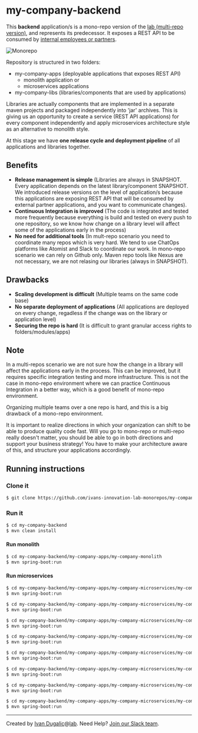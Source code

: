 # my-company-backend

This **backend** application/s is a mono-repo version of the [lab (multi-repo version)](http://ivans-innovation-lab.github.io/), and represents its predecessor. It exposes a REST API to be consumed by [internal employees or partners](http://idugalic.pro/2017-12-26-API-Strategy/).

![Monorepo](https://github.com/ivans-innovation-lab-monorepos/my-company-backend/raw/master/monorepo.png)


Repository is structured in two folders:

- my-company-apps (deployable applications that exposes REST API)
   - monolith application or
   - microservices applications
- my-company-libs (libraries/components that are used by applications)

Libraries are actually components that are implemented in a separate maven projects and packaged independently into 'jar' archives. This is giving us an opportunity to create a service (REST API applications) for every component independently and apply microservices architecture style as an alternative to monolith style.

At this stage we have **one release cycle and deployment pipeline** of all applications and libraries together.


## Benefits

- **Release management is simple** (Libraries are always in SNAPSHOT. Every application depends on the latest library/component SNAPSHOT. We introduced release versions on the level of application/s because this applications are exposing REST API that will be consumed by external partner applications, and you want to communicate changes).
- **Continuous Integration is improved** (The code is integrated and tested more frequently because everything is build and tested on every push to one repository, so we know how change on a library level will affect some of the applications early in the process)
- **No need for additional tools** (In mult-repo scenario you need to coordinate many repos which is very hard. We tend to use ChatOps platforms like Atomist and Slack to coordinate our work. In mono-repo scenario we can rely on Github only. Maven repo tools like Nexus are not necessary, we are not relasing our libraries (always in SNAPSHOT).

## Drawbacks

- **Scaling development is difficult** (Multiple teams on the same code base)
- **No separate deployment of applications** (All applications are deployed on every change, regadless if the change was on the library or application level)
- **Securing the repo is hard** (It is difficult to grant granular access rights to folders/modules/apps)

## Note

In a multi-repos scenario we are not sure how the change in a library will affect the applications early in the process. This can be improved, but it requires specific integration testing and more infrastructure. This is not the case in mono-repo environment where we can practice Continuous Integration in a better way, which is a good benefit of mono-repo environment. 

Organizing multiple teams over a one repo is hard, and this is a big drawback of a mono-repo environment.

It is important to realize directions in which your organization can shift to be able to produce quality code fast. Will you go to mono-repo or multi-repo really doesn't matter, you should be able to go in both directions and support your business strategy! You have to make your architecture aware of this, and structure your applications accordingly.


## Running instructions

### Clone it

```bash
$ git clone https://github.com/ivans-innovation-lab-monorepos/my-company-backend.git
```

### Run it

```bash
$ cd my-company-backend
$ mvn clean install
```
#### Run monolith

```bash
$ cd my-company-backend/my-company-apps/my-company-monolith
$ mvn spring-boot:run
```

#### Run microservices

```bash
$ cd my-company-backend/my-company-apps/my-company-microservices/my-company-configuration-backingservice
$ mvn spring-boot:run

$ cd my-company-backend/my-company-apps/my-company-microservices/my-company-registry-backingservice
$ mvn spring-boot:run

$ cd my-company-backend/my-company-apps/my-company-microservices/my-company-blog-domain-microservice
$ mvn spring-boot:run

$ cd my-company-backend/my-company-apps/my-company-microservices/my-company-blog-materialized-view-microservice
$ mvn spring-boot:run

$ cd my-company-backend/my-company-apps/my-company-microservices/my-company-project-domain-microservice
$ mvn spring-boot:run

$ cd my-company-backend/my-company-apps/my-company-microservices/my-company-project-materialized-view-microservice
$ mvn spring-boot:run

$ cd my-company-backend/my-company-apps/my-company-microservices/my-company-api-gateway-backingservice
$ mvn spring-boot:run

$ cd my-company-backend/my-company-apps/my-company-microservices/my-company-adminserver-backingservice
$ mvn spring-boot:run

```

  ---
Created by [Ivan Dugalic][idugalic]@[lab][lab].
Need Help?  [Join our Slack team][slack].

[idugalic]: http://idugalic.pro
[lab]: http://lab.idugalic.pro
[slack]: https://communityinviter.com/apps/idugalic/idugalic
